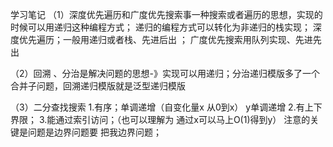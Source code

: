 学习笔记
（1）深度优先遍历和广度优先搜索事一种搜索或者遍历的思想，实现的时候可以用递归这种编程方式；
递归的编程方式可以转化为非递归的栈实现；
深度优先遍历；一般用递归或者栈、先进后出 ；  广度优先搜索用队列实现、先进先出

（2）回溯 、分治是解决问题的思想-》实现可以用递归；分治递归模版多了一个合并子问题，回溯递归模版就是泛型递归模版

（3）二分查找搜索
1.有序；单调递增（自变化量x 从0到x） y单调递增
2.有上下界限；
3.能通过索引访问；（也可以理解为 通过x可以马上O(1)得到y）
注意的关键是问题是边界问题要 把我边界问题；